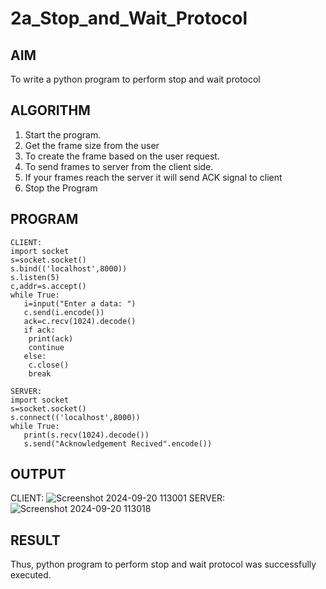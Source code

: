 # 2a_Stop_and_Wait_Protocol
## AIM 
To write a python program to perform stop and wait protocol
## ALGORITHM
1. Start the program.
2. Get the frame size from the user
3. To create the frame based on the user request.
4. To send frames to server from the client side.
5. If your frames reach the server it will send ACK signal to client
6. Stop the Program
## PROGRAM
```
CLIENT:
import socket
s=socket.socket()
s.bind(('localhost',8000))
s.listen(5)
c,addr=s.accept()
while True:
   i=input("Enter a data: ")
   c.send(i.encode())
   ack=c.recv(1024).decode()
   if ack:
    print(ack)
    continue
   else:
    c.close()
    break

SERVER:
import socket
s=socket.socket()
s.connect(('localhost',8000))
while True:
   print(s.recv(1024).decode())
   s.send("Acknowledgement Recived".encode())
```
## OUTPUT
CLIENT:
![Screenshot 2024-09-20 113001](https://github.com/user-attachments/assets/25b5fb1e-35c3-4b20-a429-24750f81cf3c)
SERVER:
![Screenshot 2024-09-20 113018](https://github.com/user-attachments/assets/5b3a3d40-7329-4e46-9b8e-2994bbb346c5)

## RESULT
Thus, python program to perform stop and wait protocol was successfully executed.
